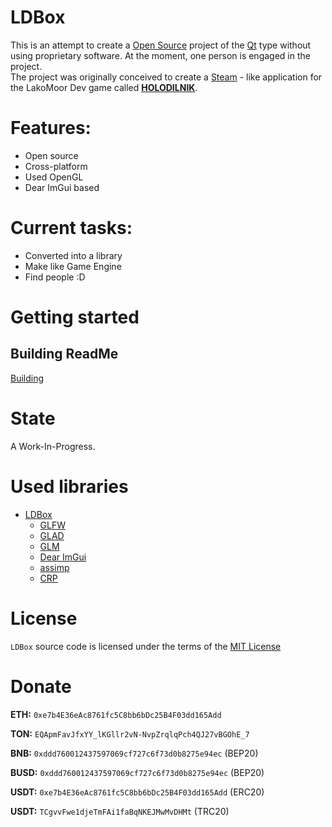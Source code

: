 # **LDBox**

This is an attempt to create a [Open Source](https://en.wikipedia.org/wiki/Open-source_software) project of the [Qt](https://www.qt.io/) type without using proprietary software. At the moment, one person is engaged in the project.          
The project was originally conceived to create a [Steam](https://store.steampowered.com/about/) - like application for the LakoMoor Dev game called [**HOLODILNIK**](https://t.me/LakoMoorDev).

# Features:

- Open source
- Cross-platform
- Used OpenGL
- Dear ImGui based


# Current tasks:

- Converted into a library
- Make like Game Engine
- Find people :D

# Getting started
## Building ReadMe
[Building](docs/README.md)

# State
A Work-In-Progress.

# Used libraries
* [LDBox](https://github.com/lakomoor/LDBox)
  * [GLFW](https://www.glfw.org/)
  * [GLAD](https://glad.dav1d.de/)
  * [GLM](https://github.com/g-truc/glm)
  * [Dear ImGui](https://github.com/ocornut/imgui)
  * [assimp](https://github.com/assimp/assimp)
  * [CRP](https://github.com/libcpr/cpr)

# License

`LDBox` source code is licensed under the terms of the [MIT License](https://github.com/LakoMoor/LDBox/blob/master/LICENSE)

# Donate
**ETH:** `0xe7b4E36eAc8761fc5C8bb6bDc25B4F03dd165Add` 

**TON:** `EQApmFavJfxYY_lKGllr2vN-NvpZrqlqPch4QJ27vBGOhE_7`

**BNB:** `0xddd760012437597069cf727c6f73d0b8275e94ec` (BEP20)

**BUSD:** `0xddd760012437597069cf727c6f73d0b8275e94ec` (BEP20)

**USDT:** `0xe7b4E36eAc8761fc5C8bb6bDc25B4F03dd165Add` (ERC20)

**USDT:** `TCgvvFwe1djeTmFAi1faBqNKEJMwMvDHMt` (TRC20)



